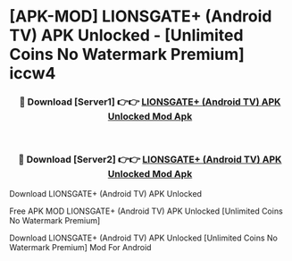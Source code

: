 # [APK-MOD] LIONSGATE+ (Android TV) APK Unlocked - [Unlimited Coins No Watermark Premium] iccw4



<div align="center">
<h3>🔴 Download [Server1] 👉👉 <a href="https://momento.my/?title=LIONSGATE+_(Android_TV)_APK_Unlocked">LIONSGATE+ (Android TV) APK Unlocked Mod Apk</a></h3><br>

<h3>🔴 Download [Server2] 👉👉 <a href="https://momento.my/?title=LIONSGATE+_(Android_TV)_APK_Unlocked">LIONSGATE+ (Android TV) APK Unlocked Mod Apk</a></h3>
</div>



Download LIONSGATE+ (Android TV) APK Unlocked 

Free APK MOD LIONSGATE+ (Android TV) APK Unlocked [Unlimited Coins No Watermark Premium]

Download LIONSGATE+ (Android TV) APK Unlocked [Unlimited Coins No Watermark Premium] Mod For Android
